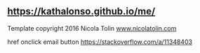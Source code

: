 ## https://kathalonso.github.io/me/

Template copyright 2016 Nicola Tolin www.nicolatolin.com

href onclick email button
https://stackoverflow.com/a/11348403


